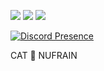
  <a href="https://discord.com/users/821690743587471400"><img src="https://img.shields.io/badge/Discord%20-1d202b.svg?&style=for-the-badge&logo=discord&logoColor=orange"></a>
  <a href="https://github.com/nufrain"><img src="https://img.shields.io/badge/Github%20-1d202b.svg?&style=for-the-badge&logo=github&logoColor=orange"></a>
  <a href="https://instagram.com/nufrain"><img src="https://img.shields.io/badge/Instagram%20-1d202b.svg?&style=for-the-badge&logo=instagram&logoColor=orange"></a>

[![Discord Presence](https://lanyard-profile-readme.vercel.app/api/821690743587471400?theme=light&bg=dbc634&animated=false&hideDiscrim=false&borderRadius=30px)](https://discord.com/users/821690743587471400)

  CAT 💖 NUFRAIN
